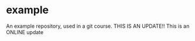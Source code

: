 # example
An example repository, used in a git course.
THIS IS AN UPDATE!!
This is an ONLINE update
